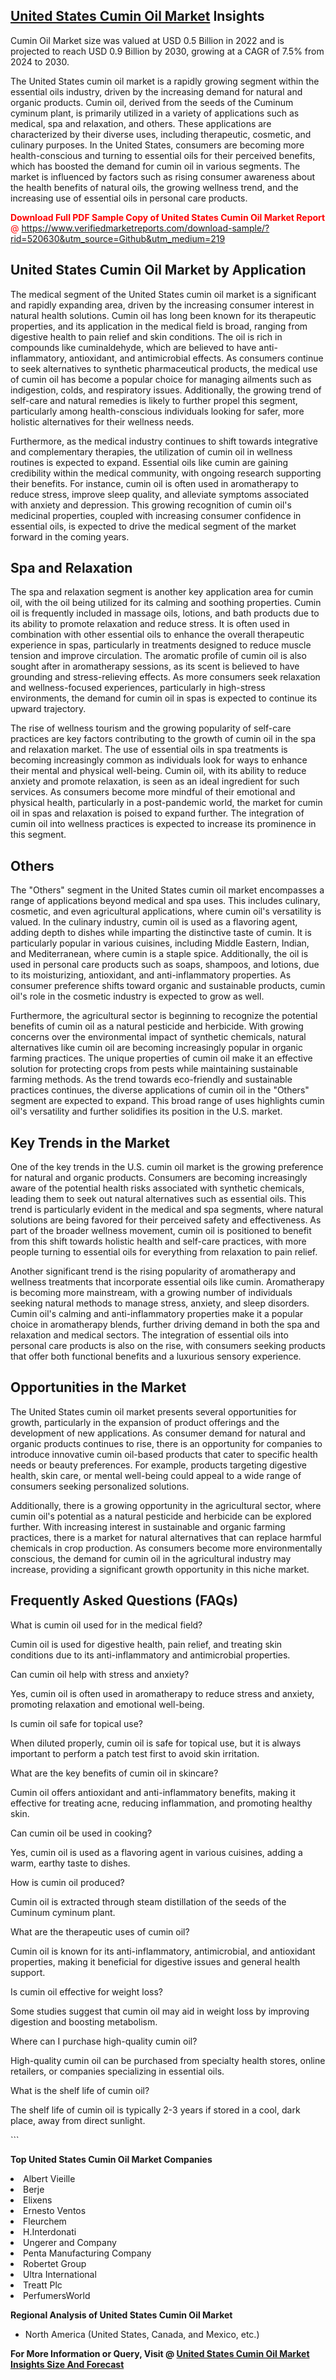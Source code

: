 <h2><a href="https://www.verifiedmarketreports.com/download-sample/?rid=520630&amp;utm_source=Github&amp;utm_medium=219" target="_blank">United States Cumin Oil Market</a> Insights</h2><p>Cumin Oil Market size was valued at USD 0.5 Billion in 2022 and is projected to reach USD 0.9 Billion by 2030, growing at a CAGR of 7.5% from 2024 to 2030.</p><p> <p>The United States cumin oil market is a rapidly growing segment within the essential oils industry, driven by the increasing demand for natural and organic products. Cumin oil, derived from the seeds of the Cuminum cyminum plant, is primarily utilized in a variety of applications such as medical, spa and relaxation, and others. These applications are characterized by their diverse uses, including therapeutic, cosmetic, and culinary purposes. In the United States, consumers are becoming more health-conscious and turning to essential oils for their perceived benefits, which has boosted the demand for cumin oil in various segments. The market is influenced by factors such as rising consumer awareness about the health benefits of natural oils, the growing wellness trend, and the increasing use of essential oils in personal care products. <p><span class=""><span style="color: #ff0000;"><strong>Download Full PDF Sample Copy of United States Cumin Oil Market Report</strong> @ </span><a href="https://www.verifiedmarketreports.com/download-sample/?rid=520630&amp;utm_source=Github&amp;utm_medium=219" target="_blank">https://www.verifiedmarketreports.com/download-sample/?rid=520630&amp;utm_source=Github&amp;utm_medium=219</a></span></p> </p> <h2>United States Cumin Oil Market by Application</h2> <p>The medical segment of the United States cumin oil market is a significant and rapidly expanding area, driven by the increasing consumer interest in natural health solutions. Cumin oil has long been known for its therapeutic properties, and its application in the medical field is broad, ranging from digestive health to pain relief and skin conditions. The oil is rich in compounds like cuminaldehyde, which are believed to have anti-inflammatory, antioxidant, and antimicrobial effects. As consumers continue to seek alternatives to synthetic pharmaceutical products, the medical use of cumin oil has become a popular choice for managing ailments such as indigestion, colds, and respiratory issues. Additionally, the growing trend of self-care and natural remedies is likely to further propel this segment, particularly among health-conscious individuals looking for safer, more holistic alternatives for their wellness needs. <p>Furthermore, as the medical industry continues to shift towards integrative and complementary therapies, the utilization of cumin oil in wellness routines is expected to expand. Essential oils like cumin are gaining credibility within the medical community, with ongoing research supporting their benefits. For instance, cumin oil is often used in aromatherapy to reduce stress, improve sleep quality, and alleviate symptoms associated with anxiety and depression. This growing recognition of cumin oil's medicinal properties, coupled with increasing consumer confidence in essential oils, is expected to drive the medical segment of the market forward in the coming years. <h2>Spa and Relaxation</h2> <p>The spa and relaxation segment is another key application area for cumin oil, with the oil being utilized for its calming and soothing properties. Cumin oil is frequently included in massage oils, lotions, and bath products due to its ability to promote relaxation and reduce stress. It is often used in combination with other essential oils to enhance the overall therapeutic experience in spas, particularly in treatments designed to reduce muscle tension and improve circulation. The aromatic profile of cumin oil is also sought after in aromatherapy sessions, as its scent is believed to have grounding and stress-relieving effects. As more consumers seek relaxation and wellness-focused experiences, particularly in high-stress environments, the demand for cumin oil in spas is expected to continue its upward trajectory. <p>The rise of wellness tourism and the growing popularity of self-care practices are key factors contributing to the growth of cumin oil in the spa and relaxation market. The use of essential oils in spa treatments is becoming increasingly common as individuals look for ways to enhance their mental and physical well-being. Cumin oil, with its ability to reduce anxiety and promote relaxation, is seen as an ideal ingredient for such services. As consumers become more mindful of their emotional and physical health, particularly in a post-pandemic world, the market for cumin oil in spas and relaxation is poised to expand further. The integration of cumin oil into wellness practices is expected to increase its prominence in this segment. <h2>Others</h2> <p>The "Others" segment in the United States cumin oil market encompasses a range of applications beyond medical and spa uses. This includes culinary, cosmetic, and even agricultural applications, where cumin oil's versatility is valued. In the culinary industry, cumin oil is used as a flavoring agent, adding depth to dishes while imparting the distinctive taste of cumin. It is particularly popular in various cuisines, including Middle Eastern, Indian, and Mediterranean, where cumin is a staple spice. Additionally, the oil is used in personal care products such as soaps, shampoos, and lotions, due to its moisturizing, antioxidant, and anti-inflammatory properties. As consumer preference shifts toward organic and sustainable products, cumin oil's role in the cosmetic industry is expected to grow as well. <p>Furthermore, the agricultural sector is beginning to recognize the potential benefits of cumin oil as a natural pesticide and herbicide. With growing concerns over the environmental impact of synthetic chemicals, natural alternatives like cumin oil are becoming increasingly popular in organic farming practices. The unique properties of cumin oil make it an effective solution for protecting crops from pests while maintaining sustainable farming methods. As the trend towards eco-friendly and sustainable practices continues, the diverse applications of cumin oil in the "Others" segment are expected to expand. This broad range of uses highlights cumin oil's versatility and further solidifies its position in the U.S. market. <h2>Key Trends in the Market</h2> <p>One of the key trends in the U.S. cumin oil market is the growing preference for natural and organic products. Consumers are becoming increasingly aware of the potential health risks associated with synthetic chemicals, leading them to seek out natural alternatives such as essential oils. This trend is particularly evident in the medical and spa segments, where natural solutions are being favored for their perceived safety and effectiveness. As part of the broader wellness movement, cumin oil is positioned to benefit from this shift towards holistic health and self-care practices, with more people turning to essential oils for everything from relaxation to pain relief. <p>Another significant trend is the rising popularity of aromatherapy and wellness treatments that incorporate essential oils like cumin. Aromatherapy is becoming more mainstream, with a growing number of individuals seeking natural methods to manage stress, anxiety, and sleep disorders. Cumin oil's calming and anti-inflammatory properties make it a popular choice in aromatherapy blends, further driving demand in both the spa and relaxation and medical sectors. The integration of essential oils into personal care products is also on the rise, with consumers seeking products that offer both functional benefits and a luxurious sensory experience. <h2>Opportunities in the Market</h2> <p>The United States cumin oil market presents several opportunities for growth, particularly in the expansion of product offerings and the development of new applications. As consumer demand for natural and organic products continues to rise, there is an opportunity for companies to introduce innovative cumin oil-based products that cater to specific health needs or beauty preferences. For example, products targeting digestive health, skin care, or mental well-being could appeal to a wide range of consumers seeking personalized solutions. <p>Additionally, there is a growing opportunity in the agricultural sector, where cumin oil's potential as a natural pesticide and herbicide can be explored further. With increasing interest in sustainable and organic farming practices, there is a market for natural alternatives that can replace harmful chemicals in crop production. As consumers become more environmentally conscious, the demand for cumin oil in the agricultural industry may increase, providing a significant growth opportunity in this niche market. <h2>Frequently Asked Questions (FAQs)</h2> <p>What is cumin oil used for in the medical field?</p> <p>Cumin oil is used for digestive health, pain relief, and treating skin conditions due to its anti-inflammatory and antimicrobial properties.</p> <p>Can cumin oil help with stress and anxiety?</p> <p>Yes, cumin oil is often used in aromatherapy to reduce stress and anxiety, promoting relaxation and emotional well-being.</p> <p>Is cumin oil safe for topical use?</p> <p>When diluted properly, cumin oil is safe for topical use, but it is always important to perform a patch test first to avoid skin irritation.</p> <p>What are the key benefits of cumin oil in skincare?</p> <p>Cumin oil offers antioxidant and anti-inflammatory benefits, making it effective for treating acne, reducing inflammation, and promoting healthy skin.</p> <p>Can cumin oil be used in cooking?</p> <p>Yes, cumin oil is used as a flavoring agent in various cuisines, adding a warm, earthy taste to dishes.</p> <p>How is cumin oil produced?</p> <p>Cumin oil is extracted through steam distillation of the seeds of the Cuminum cyminum plant.</p> <p>What are the therapeutic uses of cumin oil?</p> <p>Cumin oil is known for its anti-inflammatory, antimicrobial, and antioxidant properties, making it beneficial for digestive issues and general health support.</p> <p>Is cumin oil effective for weight loss?</p> <p>Some studies suggest that cumin oil may aid in weight loss by improving digestion and boosting metabolism.</p> <p>Where can I purchase high-quality cumin oil?</p> <p>High-quality cumin oil can be purchased from specialty health stores, online retailers, or companies specializing in essential oils.</p> <p>What is the shelf life of cumin oil?</p> <p>The shelf life of cumin oil is typically 2-3 years if stored in a cool, dark place, away from direct sunlight.</p> ```</p><p><strong>Top United States Cumin Oil Market Companies</strong></p><div data-test-id=""><p><li>Albert Vieille</li><li> Berje</li><li> Elixens</li><li> Ernesto Ventos</li><li> Fleurchem</li><li> H.Interdonati</li><li> Ungerer and Company</li><li> Penta Manufacturing Company</li><li> Robertet Group</li><li> Ultra International</li><li> Treatt Plc</li><li> PerfumersWorld</li></p><div><strong>Regional Analysis of&nbsp;United States Cumin Oil Market</strong></div><ul><li dir="ltr"><p dir="ltr">North America&nbsp;(United States, Canada, and Mexico, etc.)</p></li></ul><p><strong>For More Information or Query, Visit @&nbsp;</strong><strong><a href="https://www.verifiedmarketreports.com/product/cumin-oil-market-size-and-forecast/?utm_source=Github&amp;utm_medium=219" target="_blank">United States Cumin Oil Market Insights Size And Forecast</a></strong></p></div>
